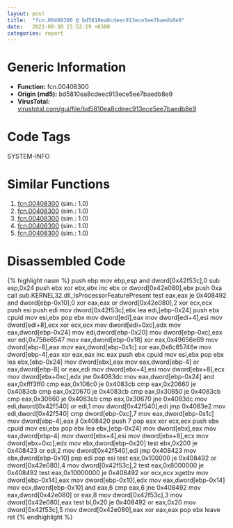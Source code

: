 ```yaml
---
layout: post
title:  "fcn.00408300 @ bd5810ea8cdeec913ece5ee7baedb8e9"
date:   2021-08-30 15:52:19 +0300
categories: report
---
```


# Generic Information
- **Function:** fcn.00408300
- **Origin (md5):** bd5810ea8cdeec913ece5ee7baedb8e9
- **VirusTotal:** [virustotal.com/gui/file/bd5810ea8cdeec913ece5ee7baedb8e9][virustotal_ref]

# Code Tags
<span class="tag" id="SYSTEM-INFO">SYSTEM-INFO</span>


# Similar Functions

1. [fcn.00408300][similar_1_ref] (sim.: 1.0)
2. [fcn.00408300][similar_2_ref] (sim.: 1.0)
3. [fcn.00408300][similar_3_ref] (sim.: 1.0)
4. [fcn.00408300][similar_4_ref] (sim.: 1.0)
5. [fcn.00408300][similar_5_ref] (sim.: 1.0)


# Disassembled Code

{% highlight nasm %}
push ebp
mov ebp,esp
and dword[0x42f53c],0
sub esp,0x24
push ebx
xor ebx,ebx
inc ebx
or dword[0x42e080],ebx
push 0xa
call sub.KERNEL32.dll_IsProcessorFeaturePresent
test eax,eax
je 0x408492
and dword[ebp-0x10],0
xor eax,eax
or dword[0x42e080],2
xor ecx,ecx
push esi
push edi
mov dword[0x42f53c],ebx
lea edi,[ebp-0x24]
push ebx
cpuid 
mov esi,ebx
pop ebx
mov dword[edi],eax
mov dword[edi+4],esi
mov dword[edi+8],ecx
xor ecx,ecx
mov dword[edi+0xc],edx
mov eax,dword[ebp-0x24]
mov edi,dword[ebp-0x20]
mov dword[ebp-0xc],eax
xor edi,0x756e6547
mov eax,dword[ebp-0x18]
xor eax,0x49656e69
mov dword[ebp-8],eax
mov eax,dword[ebp-0x1c]
xor eax,0x6c65746e
mov dword[ebp-4],eax
xor eax,eax
inc eax
push ebx
cpuid 
mov esi,ebx
pop ebx
lea ebx,[ebp-0x24]
mov dword[ebx],eax
mov eax,dword[ebp-4]
or eax,dword[ebp-8]
or eax,edi
mov dword[ebx+4],esi
mov dword[ebx+8],ecx
mov dword[ebx+0xc],edx
jne 0x4083dc
mov eax,dword[ebp-0x24]
and eax,0xfff3ff0
cmp eax,0x106c0
je 0x4083cb
cmp eax,0x20660
je 0x4083cb
cmp eax,0x20670
je 0x4083cb
cmp eax,0x30650
je 0x4083cb
cmp eax,0x30660
je 0x4083cb
cmp eax,0x30670
jne 0x4083dc
mov edi,dword[0x42f540]
or edi,1
mov dword[0x42f540],edi
jmp 0x4083e2
mov edi,dword[0x42f540]
cmp dword[ebp-0xc],7
mov eax,dword[ebp-0x1c]
mov dword[ebp-4],eax
jl 0x408420
push 7
pop eax
xor ecx,ecx
push ebx
cpuid 
mov esi,ebx
pop ebx
lea ebx,[ebp-0x24]
mov dword[ebx],eax
mov eax,dword[ebp-4]
mov dword[ebx+4],esi
mov dword[ebx+8],ecx
mov dword[ebx+0xc],edx
mov ebx,dword[ebp-0x20]
test ebx,0x200
je 0x408423
or edi,2
mov dword[0x42f540],edi
jmp 0x408423
mov ebx,dword[ebp-0x10]
pop edi
pop esi
test eax,0x100000
je 0x408492
or dword[0x42e080],4
mov dword[0x42f53c],2
test eax,0x8000000
je 0x408492
test eax,0x10000000
je 0x408492
xor ecx,ecx
xgetbv 
mov dword[ebp-0x14],eax
mov dword[ebp-0x10],edx
mov eax,dword[ebp-0x14]
mov ecx,dword[ebp-0x10]
and eax,6
cmp eax,6
jne 0x408492
mov eax,dword[0x42e080]
or eax,8
mov dword[0x42f53c],3
mov dword[0x42e080],eax
test bl,0x20
je 0x408492
or eax,0x20
mov dword[0x42f53c],5
mov dword[0x42e080],eax
xor eax,eax
pop ebx
leave 
ret 
{% endhighlight %}


[similar_1_ref]: /report/fcn.00408300@9060907d555cecab3519fcbc82318d7e
[similar_2_ref]: /report/fcn.00408300@2befdc6dad4b6936d78e65ffd5537599
[similar_3_ref]: /report/fcn.00408300@8fe319558c6f221efde51f3acc33b19c
[similar_4_ref]: /report/fcn.00408300@773e84b03dfb92871dd754ab3c01c180
[similar_5_ref]: /report/fcn.00408300@6312517583453b51c66fd5c06a181092
[virustotal_ref]: https://www.virustotal.com/gui/file/bd5810ea8cdeec913ece5ee7baedb8e9